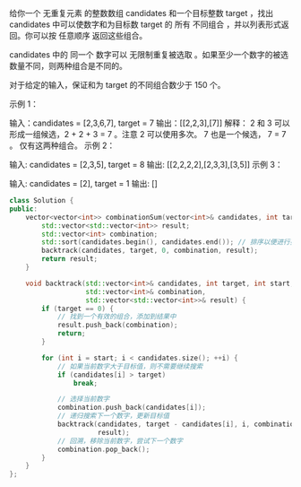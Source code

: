 
给你一个 无重复元素 的整数数组 candidates 和一个目标整数 target ，找出 candidates 中可以使数字和为目标数 target 的 所有 不同组合 ，并以列表形式返回。你可以按 任意顺序 返回这些组合。

candidates 中的 同一个 数字可以 无限制重复被选取 。如果至少一个数字的被选数量不同，则两种组合是不同的。 

对于给定的输入，保证和为 target 的不同组合数少于 150 个。

 

示例 1：

输入：candidates = [2,3,6,7], target = 7
输出：[[2,2,3],[7]]
解释：
2 和 3 可以形成一组候选，2 + 2 + 3 = 7 。注意 2 可以使用多次。
7 也是一个候选， 7 = 7 。
仅有这两种组合。
示例 2：

输入: candidates = [2,3,5], target = 8
输出: [[2,2,2,2],[2,3,3],[3,5]]
示例 3：

输入: candidates = [2], target = 1
输出: []

``` cpp
class Solution {
public:
    vector<vector<int>> combinationSum(vector<int>& candidates, int target) {
        std::vector<std::vector<int>> result;
        std::vector<int> combination;
        std::sort(candidates.begin(), candidates.end()); // 排序以便进行剪枝
        backtrack(candidates, target, 0, combination, result);
        return result;
    }

    void backtrack(std::vector<int>& candidates, int target, int start,
                   std::vector<int>& combination,
                   std::vector<std::vector<int>>& result) {
        if (target == 0) {
            // 找到一个有效的组合，添加到结果中
            result.push_back(combination);
            return;
        }

        for (int i = start; i < candidates.size(); ++i) {
            // 如果当前数字大于目标值，则不需要继续搜索
            if (candidates[i] > target)
                break;

            // 选择当前数字
            combination.push_back(candidates[i]);
            // 递归搜索下一个数字，更新目标值
            backtrack(candidates, target - candidates[i], i, combination,
                      result);
            // 回溯，移除当前数字，尝试下一个数字
            combination.pop_back();
        }
    }
};
```
